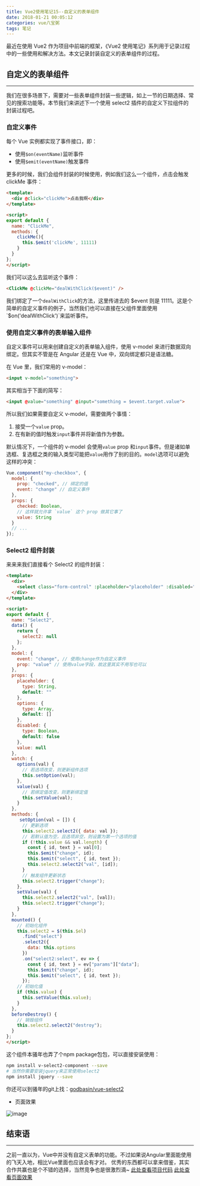 ```yaml
---
title: Vue2使用笔记15--自定义的表单组件
date: 2018-01-21 00:05:12
categories: vue八宝粥
tags: 笔记
---
```


最近在使用 Vue2 作为项目中前端的框架，《Vue2 使用笔记》系列用于记录过程中的一些使用和解决方法。本文记录封装自定义的表单组件的过程。

<!--more-->

## 自定义的表单组件

---

我们在很多场景下，需要对一些表单组件封装一些逻辑，如上一节的日期选择、常见的搜索功能等。本节我们来讲述下一个使用 select2 插件的自定义下拉组件的封装过程吧。

### 自定义事件

每个 Vue 实例都实现了事件接口，即：

* 使用`$on(eventName)`监听事件
* 使用`$emit(eventName)`触发事件

更多的时候，我们会组件封装的时候使用，例如我们这么一个组件，点击会触发 clickMe 事件：

```html
<template>
  <div @click="clickMe">点击我啊</div>
</template>

<script>
export default {
  name: "ClickMe",
  methods: {
    clickMe(){
      this.$emit('clickMe', 11111)
    }
  }
};
</script>
```

我们可以这么去监听这个事件：

```html
<ClickMe @clickMe="dealWithClick($event)" />
```

我们绑定了一个`dealWithClick`的方法，这里传进去的 $event 则是 11111。这是个简单的自定义事件的例子，当然我们也可以直接在父组件里面使用`$on('dealWithClick')`来监听事件。

### 使用自定义事件的表单输入组件

自定义事件可以用来创建自定义的表单输入组件，使用 v-model 来进行数据双向绑定。但其实不管是在 Angular 还是在 Vue 中，双向绑定都只是语法糖。

在 Vue 里，我们常用的 v-model：

```html
<input v-model="something">
```

其实相当于下面的简写：

```html
<input @value="something" @input="something = $event.target.value">
```

所以我们如果需要自定义 v-model，需要做两个事情：

1. 接受一个`value` prop。
2. 在有新的值时触发`input`事件并将新值作为参数。

默认情况下，一个组件的 v-model 会使用`value` prop 和`input`事件。但是诸如单选框、复选框之类的输入类型可能把`value`用作了别的目的。`model`选项可以避免这样的冲突：

```js
Vue.component("my-checkbox", {
  model: {
    prop: "checked", // 绑定的值
    event: "change" // 自定义事件
  },
  props: {
    checked: Boolean,
    // 这样就允许拿 `value` 这个 prop 做其它事了
    value: String
  }
  // ...
});
```

### Select2 组件封装

来来来我们直接看个 Select2 的组件封装：

```html
<template>
  <div>
    <select class="form-control" :placeholder="placeholder" :disabled="disabled"></select>
  </div>
</template>

<script>
export default {
  name: "Select2",
  data() {
    return {
      select2: null
    };
  },
  model: {
    event: "change", // 使用change作为自定义事件
    prop: "value" // 使用value字段，故这里其实不用写也可以
  },
  props: {
    placeholder: {
      type: String,
      default: ""
    },
    options: {
      type: Array,
      default: []
    },
    disabled: {
      type: Boolean,
      default: false
    },
    value: null
  },
  watch: {
    options(val) {
      // 若选项改变，则更新组件选项
      this.setOption(val);
    },
    value(val) {
      // 若绑定值改变，则更新绑定值
      this.setValue(val);
    }
  },
  methods: {
     setOption(val = []) {
      // 更新选项
      this.select2.select2({ data: val });
      // 若默认值为空，且选项非空，则设置为第一个选项的值
      if (!this.value && val.length) {
        const { id, text } = val[0];
        this.$emit("change", id);
        this.$emit("select", { id, text });
        this.select2.select2("val", [id]);
      }
      // 触发组件更新状态
      this.select2.trigger("change");
    },
    setValue(val) {
      this.select2.select2("val", [val]);
      this.select2.trigger("change");
    }
  },
  mounted() {
    // 初始化组件
    this.select2 = $(this.$el)
      .find("select")
      .select2({
        data: this.options
      })
      .on("select2:select", ev => {
        const { id, text } = ev["params"]["data"];
        this.$emit("change", id);
        this.$emit("select", { id, text });
      });
    // 初始化值
    if (this.value) {
      this.setValue(this.value);
    }
  },
  beforeDestroy() {
    // 销毁组件
    this.select2.select2("destroy");
  }
};
</script>
```

这个组件本骚年也弄了个npm package包包，可以直接安装使用：

``` bash
npm install v-select2-component --save
# 当然你需要安装jquery来正常使用select2
npm install jquery --save
```

你还可以到骚年的git上找：[godbasin/vue-select2](https://github.com/godbasin/vue-select2)

* 页面效果

![image](https://github-imglib-1255459943.cos.ap-chengdu.myqcloud.com/1514984491%281%29.jpg)

## 结束语

---

之前一直以为，Vue中并没有自定义表单的功能。不过如果说Angular里面能使用的飞天入地，相比Vue里面也应该会有才对。
优秀的东西都可以拿来借鉴，其实合作共赢也是个不错的选择，当然竞争也是很激烈滴~
[此处查看项目代码](https://github.com/godbasin/godbasin.github.io/tree/blog-codes/vue2-notes/15-custom-v-model)
[此处查看页面效果](http://vue2-notes.godbasin.com/15-custom-v-model/index.html#/app/logs)
